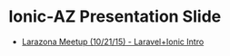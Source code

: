 # Ionic-AZ Presentation Slide

* [Larazona Meetup (10/21/15) - Laravel+Ionic Intro](https://github.com/Ionic-AZ/Presentation-Slides/blob/master/laravel+ionic/laravel+ionic-presentation.pptx?raw=true)
